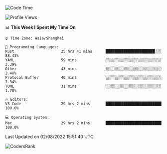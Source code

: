 <!--START_SECTION:waka-->
![Code Time](http://img.shields.io/badge/Code%20Time-1%2C571%20hrs%2022%20mins-blue)

![Profile Views](http://img.shields.io/badge/Profile%20Views-34-blue)

📊 **This Week I Spent My Time On** 

```text
⌚︎ Time Zone: Asia/Shanghai

💬 Programming Languages: 
Rust                     25 hrs 41 mins      ██████████████████████░░░   88.43% 
YAML                     59 mins             ░░░░░░░░░░░░░░░░░░░░░░░░░   3.39% 
Other                    43 mins             ░░░░░░░░░░░░░░░░░░░░░░░░░   2.48% 
Protocol Buffer          40 mins             ░░░░░░░░░░░░░░░░░░░░░░░░░   2.34% 
TOML                     31 mins             ░░░░░░░░░░░░░░░░░░░░░░░░░   1.78%

🔥 Editors: 
VS Code                  29 hrs 2 mins       █████████████████████████   100.0%

💻 Operating System: 
Mac                      29 hrs 2 mins       █████████████████████████   100.0%

```


 Last Updated on 02/08/2022 15:51:40 UTC
<!--END_SECTION:waka-->

![CodersRank](https://cr-skills-chart-widget.azurewebsites.net/api/api?username=BugenZhao&padding=16&tooltip=true&branding=false&sort-by-score=true&skills=Rust%2C%20Swift%2C%20C%2C%20TypeScript%2C%20Java%2C%20Go%2C%20Dart%2C%20C%2B%2B%2C%20Python%2C%20Assembly%2C%20Shell%2C%20Kotlin)
